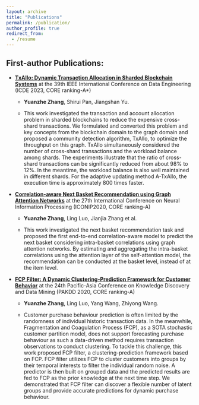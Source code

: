 ```yaml
---
layout: archive
title: "Publications"
permalink: /publication/
author_profile: true
redirect_from:
  - /resume
---
```


First-author Publications:
-

- **[TxAllo: Dynamic Transaction Allocation in Sharded Blockchain Systems](https://ieeexplore.ieee.org/document/10184617/)** at the 39th IEEE International Conference on Data Engineering (ICDE 2023, CORE ranking-A*)

  - **Yuanzhe Zhang**, Shirui Pan, Jiangshan Yu.

  - This work investigated the transaction and account allocation problem in
sharded blockchains to reduce the expensive cross-shard transactions. We formulated and converted this problem and key concepts from the blockchain
domain to the graph domain and proposed a community detection algorithm, TxAllo, to
optimize the throughput on this graph. TxAllo simultaneously considered the number of cross-shard transactions and the workload balance among shards. The experiments illustrate that the ratio of cross-shard transactions can be significantly
reduced from about 98% to 12%. In the meantime, the workload
balance is also well maintained in different shards. For the
adaptive updating method A-TxAllo, the execution time is approximately
800 times faster.


- **[Correlation-aware Next Basket Recommendation using Graph Attention Networks](https://link.springer.com/chapter/10.1007/978-3-030-63820-7_85)** at the 27th International Conference on Neural Information Processing (ICONIP2020, CORE ranking-A)

  - **Yuanzhe Zhang**, Ling Luo, Jianjia Zhang et al.

  - This work investigated the next basket recommendation task and proposed the first end-to-end correlation-aware model to predict the next basket considering intra-basket correlations using graph attention networks. By estimating and aggregating the intra-basket correlations using the attention layer of the self-attention model, the recommendation can be conducted at the basket level, instead of at the item level.


- **[FCP Filter: A Dynamic Clustering-Prediction Framework for Customer Behavior](https://link.springer.com/chapter/10.1007/978-3-030-47426-3_45)** at the 24th Pacific-Asia Conference on Knowledge Discovery and Data Mining (PAKDD 2020, CORE ranking-A)

  - **Yuanzhe Zhang**, Ling Luo, Yang Wang, Zhiyong Wang.

  - Customer purchase behaviour prediction is often limited by the randomness of individual historic transaction data. In the meanwhile, Fragmentation and Coagulation Process (FCP), as a SOTA stochastic customer partition model, does not support forecasting purchase behaviour as such a data-driven method requires transaction observations to conduct clustering. To tackle this challenge, this work proposed FCP filter, a clustering-prediction framework based on FCP. FCP filter utilizes FCP to cluster customers into groups by their temporal interests to filter the individual random noise. A predictor is then built on grouped data and the predicted results are fed to FCP as the prior knowledge at the next time step. We demonstrated that FCP filter can discover a flexible number of latent groups and provide accurate predictions for dynamic purchase behaviour.

